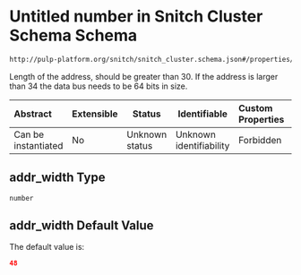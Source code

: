 # Untitled number in Snitch Cluster Schema Schema

```txt
http://pulp-platform.org/snitch/snitch_cluster.schema.json#/properties/addr_width
```

Length of the address, should be greater than 30. If the address is larger than 34 the data bus needs to be 64 bits in size.


| Abstract            | Extensible | Status         | Identifiable            | Custom Properties | Additional Properties | Access Restrictions | Defined In                                                                        |
| :------------------ | ---------- | -------------- | ----------------------- | :---------------- | --------------------- | ------------------- | --------------------------------------------------------------------------------- |
| Can be instantiated | No         | Unknown status | Unknown identifiability | Forbidden         | Allowed               | none                | [snitch_cluster.schema.json\*](snitch_cluster.schema.json "open original schema") |

## addr_width Type

`number`

## addr_width Default Value

The default value is:

```json
48
```
